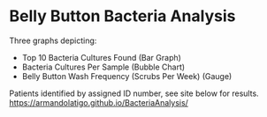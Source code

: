 # Belly Button Bacteria Analysis

Three graphs depicting:
- Top 10 Bacteria Cultures Found (Bar Graph)
- Bacteria Cultures Per Sample (Bubble Chart)
- Belly Button Wash Frequency (Scrubs Per Week) (Gauge)

Patients identified by assigned ID number, see site below for results.
https://armandolatigo.github.io/BacteriaAnalysis/
